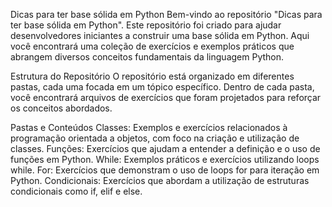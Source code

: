 Dicas para ter base sólida em Python
Bem-vindo ao repositório "Dicas para ter base sólida em Python". Este repositório foi criado para ajudar desenvolvedores iniciantes a construir uma base sólida em Python. Aqui você encontrará uma coleção de exercícios e exemplos práticos que abrangem diversos conceitos fundamentais da linguagem Python.

Estrutura do Repositório
O repositório está organizado em diferentes pastas, cada uma focada em um tópico específico. Dentro de cada pasta, você encontrará arquivos de exercícios que foram projetados para reforçar os conceitos abordados.

Pastas e Conteúdos
Classes: Exemplos e exercícios relacionados à programação orientada a objetos, com foco na criação e utilização de classes.
Funções: Exercícios que ajudam a entender a definição e o uso de funções em Python.
While: Exemplos práticos e exercícios utilizando loops while.
For: Exercícios que demonstram o uso de loops for para iteração em Python.
Condicionais: Exercícios que abordam a utilização de estruturas condicionais como if, elif e else.
